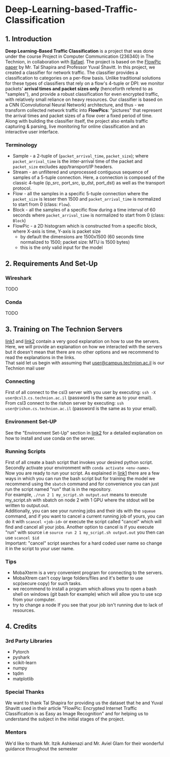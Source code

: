 # Deep-Learning-based-Traffic-Classification

## 1. Introduction
**Deep Learning-Based Traffic Classification** is a project that was done under the course Project in Computer Communication (236340) in The Technion, in collaboration with [Rafael](https://www.rafael.co.il/). The project is based on the [FlowPic paper](https://ieeexplore.ieee.org/abstract/document/8845315) by Mr. Tal Shapira and Professor Yuval Shavitt. In this project, we created a classifier for network traffic. The classifier provides a classification to categories on a per-flow basis. Unlike traditional solutions for these  types of classifiers that rely on a flow's 4-tuple or DPI: we monitor packets' **arrival times and packet sizes only** (henceforth refered to as "samples"), and provide a robust classification for even encrypted traffic, with relatively small reliance on heavy resources. Our classifier is based on a CNN (Convolutional Neural Network) architecture, and thus - we transform collected network traffic into **FlowPics**: "pictures" that represent the arrival times and packet sizes of a flow over a fixed period of time. Along with building the classifier itself, the project also entails traffic capturing & parsing, live monitoring for online classification and an interactive user interface.

### Terminology
* Sample - a 2-tuple of (`packet_arrival_time`, `packet_size`); where `packet_arrival_time` is the inter-arrival time of the packet and `packet_size` excludes app/transport/IP headers.
* Stream - an unfiltered and unprocessed contiguous sequence of samples of a 5-tuple connection. Here, a connection is composed of the classic 4-tuple (ip_src, port_src, ip_dst, port_dst) as well as the transport protocol.
* Flow - all the samples in a specific 5-tuple connection where the `packet_size` is lesser then 1500 and `packet_arrival_time` is normalized to start from 0 (class: `Flow`).
* Block - all the samples of a specific flow during a time interval of 60 seconds where `packet_arrival_time` is normalized to start from 0 (class: `Block`)
* FlowPic - a 2D histogram which is constructed from a specific block, where X-axis is time, Y-axis is packet size
    * by default the dimensions are 1500x1500 (60 seconds time normalized to 1500; packet size: MTU is 1500 bytes)
    * this is the only valid input for the model

## 2. Requirements And Set-Up
### Wireshark
TODO

### Conda
TODO

## 3. Training on The Technion Servers
[link1](https://vistalab-technion.github.io/cs236781/assignments/hpc-servers) and [link2](https://vistalab-technion.github.io/cs236781/assignments/getting-started) 
contain a very good explanation on how to use the servers.  
Here, we will provide an explanation on how we interacted with the servers but it doesn't mean that there are no
other options and we recommend to read the explanations in the links.  
That said let us begin with assuming that 
user@campus.technion.ac.il is our Technion mail user

### Connecting
First of all connect to the csl3 server with you user by executing: `ssh -X user@csl3.cs.technion.ac.il` (password is the same as to your email).      
From csl3 connect to the rishon server by executing: `ssh user@rishon.cs.technion.ac.il` (password is the same as to your email).  

### Environment Set-UP
See the "Environment Set-Up" section in [link2](https://vistalab-technion.github.io/cs236781/assignments/getting-started)
for a detailed explanation on how to install and use conda on the server.

### Running Scripts
First of all create a bash script that invokes your desired python script.  
Secondly activate your environment with `conda activate <env-name>`.  
Now you are ready to run your script. 
As explained in [link1](https://vistalab-technion.github.io/cs236781/assignments/hpc-servers)
there are a few ways in which you can run the bash script but for training the model we recommend using
the `sbatch` command and for convenience you can just run the script named "run" that is in the repository.  
For example, `./run 2 1 my_script.sh output.out` means to execute my_script.sh with sbatch on node 2
with 1 GPU where the stdout will be written to output.out.  
Additionally, you can see your running jobs and their ids with the `squeue` command, and if you want to cancel
a current running job of yours, you can do it with `scancel <job-id>` or execute the script called "cancel"
which will find and cancel all your jobs. Another option to cancel is if you execute "run" with source i.e
`source run 2 1 my_script.sh output.out` you then can use `scancel $id`  
Important: "cancel" script searches for a hard coded user name so change it in the script to your user name.

### Tips
* MobaXterm is a very convenient program for connecting to the servers.
* MobaXtrem can't copy large folders/files and it's better to use scp(secure copy) for such tasks.
* we recommend to install a program which allows you to open a bash shell on windows (git bash for example)
which will allow you to use scp from your computer.
* try to change a node If you see that your job isn't running due to lack of resources.

## 4. Credits

### 3rd Party Libraries
- Pytorch
- pyshark
- scikit-learn
- numpy
- tqdm
- matplotlib

### Special Thanks
We want to thank Tal Shapira for providing us the dataset that he and Yuval Shavitt used in their article "FlowPic: Encrypted Internet Traffic Classification is
as Easy as Image Recognition" and for helping us to understand the subject in the initial stages of the project.

### Mentors
We'd like to thank Mr. Itzik Ashkenazi and Mr. Aviel Glam for their wonderful guidance throughout the semester